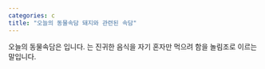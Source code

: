 ```yaml
---
categories: c
title: "오늘의 동물속담 돼지와 관련된 속담"
---
```

오늘의 동물속담은 입니다. 는 진귀한 음식을 자기 혼자만 먹으려 함을 놀림조로 이르는 말입니다.